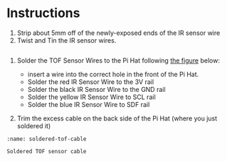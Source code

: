 # Instructions

1. Strip about 5mm off of the newly-exposed ends of the IR sensor wire
1. Twist and Tin the IR sensor wires. 
```{attention} Do not put too much solder, as the wires must fit through the holes in the Pi Hat
```
1. Solder the TOF Sensor Wires to the Pi Hat following [the figure](soldered-tof-cable) below:
    * insert a wire into the correct hole in the front of the Pi Hat. 
    * Solder the red IR Sensor Wire to the 3V rail
    * Solder the black IR Sensor Wire to the GND rail
    * Solder the yellow IR Sensor Wire to SCL rail
    * Solder the blue IR Sensor Wire to SDF rail

1. Trim the excess cable on the back side of the Pi Hat (where you just soldered it)

```{figure} ../_images/tof-sensor/soldered-tof-cable.jpg
:name: soldered-tof-cable

Soldered TOF sensor cable
```